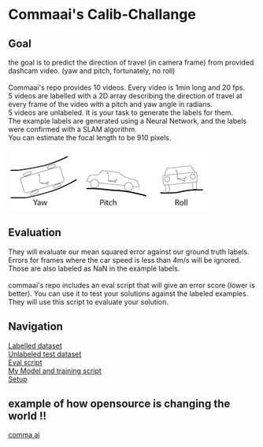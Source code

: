 # Commaai's Calib-Challange
## Goal
the goal is to predict the direction of travel (in camera frame) from provided dashcam video. (yaw and pitch, fortunately, no roll)
</br></br>
Commaai's repo provides 10 videos. Every video is 1min long and 20 fps.</br>
5 videos are labelled with a 2D array describing the direction of travel at every frame of the video with a pitch and yaw angle in radians.</br>
5 videos are unlabeled. It is your task to generate the labels for them.</br>
The example labels are generated using a Neural Network, and the labels were confirmed with a SLAM algorithm.</br>
You can estimate the focal length to be 910 pixels.</br>
</br>
![](./Docs/yaw-pitch-roll.png)

## Evaluation
They will evaluate our mean squared error against our ground truth labels. Errors for frames where the car speed is less than 4m/s will be ignored. Those are also labeled as NaN in the example labels.
</br></br>
commaai's repo includes an eval script that will give an error score (lower is better). You can use it to test your solutions against the labeled examples. They will use this script to evaluate your solution.

## Navigation
[Labelled dataset](./labeled)</br>
[Unlabeled test dataset](./unlabeled)</br>
[Eval script](eval.py)</br>
[My Model and training script](./calib)</br>
[Setup]("setup.py") </br>

## example of how opensource is changing the world !! 
[comma ai](https://github.com/commaai)
